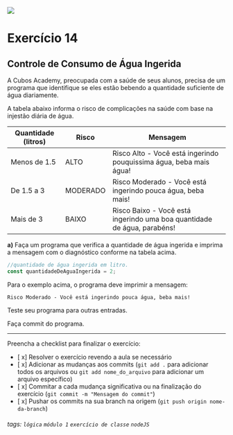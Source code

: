 ![](https://i.imgur.com/xG74tOh.png)

# Exercício 14

## Controle de Consumo de Água Ingerida

A Cubos Academy, preocupada com a saúde de seus alunos, precisa de um programa que identifique se eles estão bebendo a quantidade suficiente de água diariamente.

A tabela abaixo informa o risco de complicações na saúde com base na injestão diária de água.

| Quantidade (litros) | Risco    | Mensagem                                                                |
| ------------------- | -------- | ----------------------------------------------------------------------- |
| Menos de 1.5        | ALTO     | Risco Alto - Você está ingerindo pouquissima água, beba mais água!      |
| De 1.5 a 3          | MODERADO | Risco Moderado - Você está ingerindo pouca água, beba mais!             |
| Mais de 3           | BAIXO    | Risco Baixo - Você está ingerindo uma boa quantidade de água, parabéns! |

**a)** Faça um programa que verifica a quantidade de água ingerida e imprima a mensagem com o diagnóstico conforme na tabela acima.

```javascript
//quantidade de água ingerida em litro.
const quantidadeDeAguaIngerida = 2;
```

Para o exemplo acima, o programa deve imprimir a mensagem:

```
Risco Moderado - Você está ingerindo pouca água, beba mais!
```

Teste seu programa para outras entradas.

Faça commit do programa.

---

Preencha a checklist para finalizar o exercício:

- [ x] Resolver o exercício revendo a aula se necessário
- [ x] Adicionar as mudanças aos commits (`git add .` para adicionar todos os arquivos ou `git add nome_do_arquivo` para adicionar um arquivo específico)
- [ x] Commitar a cada mudança significativa ou na finalização do exercício (`git commit -m "Mensagem do commit"`)
- [ x] Pushar os commits na sua branch na origem (`git push origin nome-da-branch`)

###### tags: `lógica` `módulo 1` `exercício de classe` `nodeJS`
